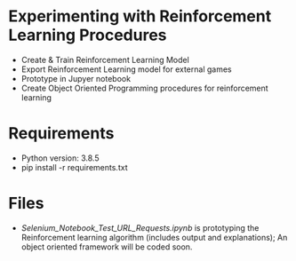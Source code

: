 # Experimenting with Reinforcement Learning Procedures
- Create & Train Reinforcement Learning Model 
- Export Reinforcement Learning model for external games
- Prototype in Jupyer notebook
- Create Object Oriented Programming procedures for reinforcement learning

# Requirements
- Python version: 3.8.5
- pip install -r requirements.txt

# Files
- *Selenium_Notebook_Test_URL_Requests.ipynb* is prototyping the Reinforcement learning algorithm (includes output and explanations); An object oriented framework will be coded soon.
